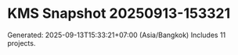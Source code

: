 ﻿# KMS Snapshot 20250913-153321
Generated: 2025-09-13T15:33:21+07:00 (Asia/Bangkok)
Includes 11 projects.
